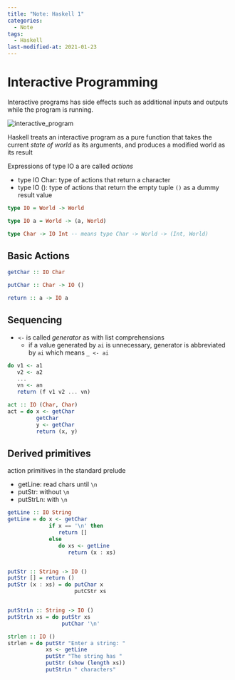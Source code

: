 ```yaml
---
title: "Note: Haskell 1"
categories:
  - Note
tags:
  - Haskell
last-modified-at: 2021-01-23
---
```


# Interactive Programming

Interactive programs has side effects such as additional inputs and outputs while the program is running.  

![interactive_program]({{site.url}}{{site.baseurl}}/assets/Haskell_images/interactive_program.png)

Haskell treats an interactive program as a pure function that takes the current *state of world* as its arguments, and produces a modified world as its result  

Expressions of type IO a are called *actions*  
- type IO Char: type of actions that return a character
- type IO (): type of actions that return the empty tuple `()` as a dummy result value

```hs
type IO = World -> World

type IO a = World -> (a, World)

type Char -> IO Int -- means type Char -> World -> (Int, World)
```

## Basic Actions

```hs
getChar :: IO Char

putChar :: Char -> IO ()

return :: a -> IO a
```

## Sequencing

- `<-` is called *generator* as with list comprehensions
  - if a value generated by `ai` is unnecessary, generator is abbreviated by `ai` which means `_ <- ai`

```hs
do v1 <- a1
   v2 <- a2
   ...
   vn <- an
   return (f v1 v2 ... vn)
```

```hs
act :: IO (Char, Char)
act = do x <- getChar
         getChar
         y <- getChar
         return (x, y)
```

## Derived primitives

action primitives in the standard prelude
- getLine: read chars until `\n`
- putStr: without `\n`
- putStrLn: with `\n`

```hs
getLine :: IO String
getLine = do x <- getChar
             if x == '\n' then
                return []
             else
                do xs <- getLine
                   return (x : xs)


putStr :: String -> IO ()
putStr [] = return ()
putStr (x : xs) = do putChar x
                     putCStr xs


putStrLn :: String -> IO ()
putStrLn xs = do putStr xs
                 putChar '\n'
```

```hs
strlen :: IO ()
strlen = do putStr "Enter a string: "
            xs <- getLine
            putStr "The string has "
            putStr (show (length xs))
            putStrLn " characters"
```































